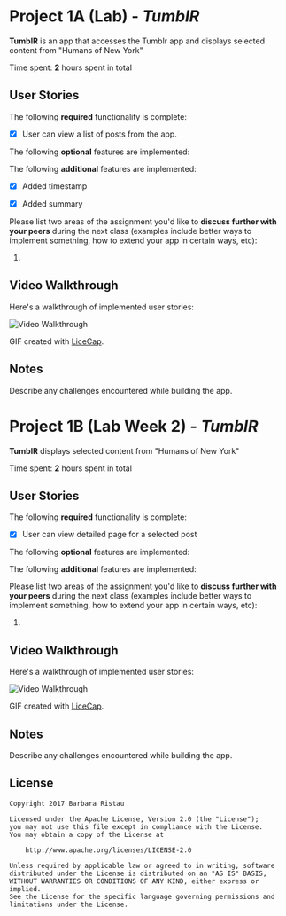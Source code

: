 # Project 1A (Lab) - *TumblR*

**TumblR** is an app that accesses the Tumblr app and displays selected content from "Humans of New York" 

Time spent: **2** hours spent in total

## User Stories

The following **required** functionality is complete:

- [X] User can view a list of posts from the app.


The following **optional** features are implemented:



The following **additional** features are implemented:

- [X] Added timestamp
- [X] Added summary


Please list two areas of the assignment you'd like to **discuss further with your peers** during the next class (examples include better ways to implement something, how to extend your app in certain ways, etc):

1. 

## Video Walkthrough 

Here's a walkthrough of implemented user stories:

<img src='http://i.imgur.com/K3iNfXF.gif' title='Video Walkthrough' width='' alt='Video Walkthrough' />

GIF created with [LiceCap](http://www.cockos.com/licecap/).

## Notes

Describe any challenges encountered while building the app.

# Project 1B (Lab Week 2) - *TumblR*

**TumblR** displays selected content from "Humans of New York" 

Time spent: **2** hours spent in total

## User Stories

The following **required** functionality is complete:

- [X] User can view detailed page for a selected post


The following **optional** features are implemented:



The following **additional** features are implemented:




Please list two areas of the assignment you'd like to **discuss further with your peers** during the next class (examples include better ways to implement something, how to extend your app in certain ways, etc):

1. 

## Video Walkthrough 

Here's a walkthrough of implemented user stories:

<img src='http://i.imgur.com/K3iNfXF.gif' title='Video Walkthrough' width='' alt='Video Walkthrough' />

GIF created with [LiceCap](http://www.cockos.com/licecap/).

## Notes

Describe any challenges encountered while building the app.

## License

    Copyright 2017 Barbara Ristau

    Licensed under the Apache License, Version 2.0 (the "License");
    you may not use this file except in compliance with the License.
    You may obtain a copy of the License at

        http://www.apache.org/licenses/LICENSE-2.0

    Unless required by applicable law or agreed to in writing, software
    distributed under the License is distributed on an "AS IS" BASIS,
    WITHOUT WARRANTIES OR CONDITIONS OF ANY KIND, either express or implied.
    See the License for the specific language governing permissions and
    limitations under the License.
